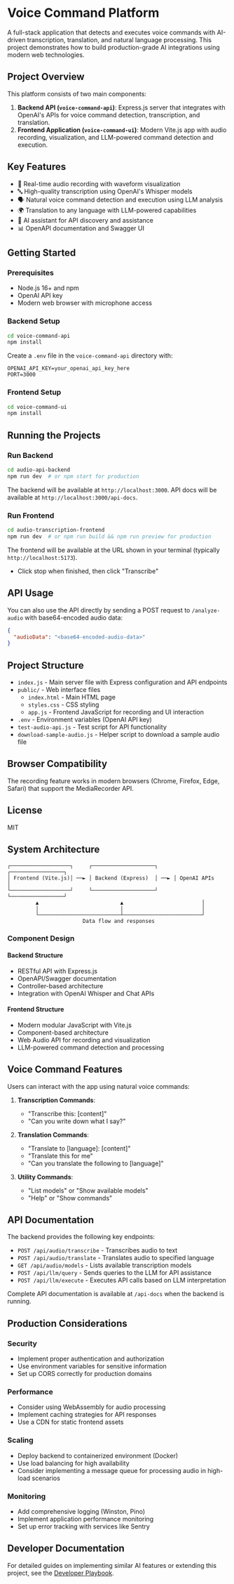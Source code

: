 # Voice Command Platform

A full-stack application that detects and executes voice commands with AI-driven transcription, translation, and natural language processing. This project demonstrates how to build production-grade AI integrations using modern web technologies.

## Project Overview

This platform consists of two main components:

1. **Backend API (`voice-command-api`)**: Express.js server that integrates with OpenAI's APIs for voice command detection, transcription, and translation.
2. **Frontend Application (`voice-command-ui`)**: Modern Vite.js app with audio recording, visualization, and LLM-powered command detection and execution.

## Key Features

- 🎤 Real-time audio recording with waveform visualization
- 🔤 High-quality transcription using OpenAI's Whisper models
- 🗣️ Natural voice command detection and execution using LLM analysis
- 🌍 Translation to any language with LLM-powered capabilities
- 🤖 AI assistant for API discovery and assistance
- 📊 OpenAPI documentation and Swagger UI

## Getting Started

### Prerequisites

- Node.js 16+ and npm
- OpenAI API key
- Modern web browser with microphone access

### Backend Setup

```bash
cd voice-command-api
npm install
```

Create a `.env` file in the `voice-command-api` directory with:
```
OPENAI_API_KEY=your_openai_api_key_here
PORT=3000
```

### Frontend Setup

```bash
cd voice-command-ui
npm install
```

## Running the Projects

### Run Backend

```bash
cd audio-api-backend
npm run dev  # or npm start for production
```

The backend will be available at `http://localhost:3000`.
API docs will be available at `http://localhost:3000/api-docs`.

### Run Frontend

```bash
cd audio-transcription-frontend
npm run dev  # or npm run build && npm run preview for production
```

The frontend will be available at the URL shown in your terminal (typically `http://localhost:5173`).
   - Click stop when finished, then click "Transcribe"

## API Usage
You can also use the API directly by sending a POST request to `/analyze-audio` with base64-encoded audio data:
```json
{
  "audioData": "<base64-encoded-audio-data>"
}
```

## Project Structure
- `index.js` - Main server file with Express configuration and API endpoints
- `public/` - Web interface files
  - `index.html` - Main HTML page
  - `styles.css` - CSS styling
  - `app.js` - Frontend JavaScript for recording and UI interaction
- `.env` - Environment variables (OpenAI API key)
- `test-audio-api.js` - Test script for API functionality
- `download-sample-audio.js` - Helper script to download a sample audio file

## Browser Compatibility
The recording feature works in modern browsers (Chrome, Firefox, Edge, Safari) that support the MediaRecorder API.

## License
MIT

## System Architecture

```
┌───────────────────┐     ┌────────────────────┐     ┌─────────────────┐
│ Frontend (Vite.js)│ ──► │ Backend (Express)  │ ──► │ OpenAI APIs     │
└───────────────────┘     └────────────────────┘     └─────────────────┘
         ▲                          ▲                         │
         │                          │                         │
         └──────────────────────────┴─────────────────────────┘
                        Data flow and responses
```

### Component Design

#### Backend Structure
- RESTful API with Express.js
- OpenAPI/Swagger documentation
- Controller-based architecture
- Integration with OpenAI Whisper and Chat APIs

#### Frontend Structure
- Modern modular JavaScript with Vite.js
- Component-based architecture
- Web Audio API for recording and visualization
- LLM-powered command detection and processing

## Voice Command Features

Users can interact with the app using natural voice commands:

1. **Transcription Commands**: 
   - "Transcribe this: [content]"
   - "Can you write down what I say?"

2. **Translation Commands**:
   - "Translate to [language]: [content]"
   - "Translate this for me"
   - "Can you translate the following to [language]"

3. **Utility Commands**:
   - "List models" or "Show available models"
   - "Help" or "Show commands"

## API Documentation

The backend provides the following key endpoints:

- `POST /api/audio/transcribe` - Transcribes audio to text
- `POST /api/audio/translate` - Translates audio to specified language
- `GET /api/audio/models` - Lists available transcription models
- `POST /api/llm/query` - Sends queries to the LLM for API assistance
- `POST /api/llm/execute` - Executes API calls based on LLM interpretation

Complete API documentation is available at `/api-docs` when the backend is running.

## Production Considerations

### Security
- Implement proper authentication and authorization
- Use environment variables for sensitive information
- Set up CORS correctly for production domains

### Performance
- Consider using WebAssembly for audio processing
- Implement caching strategies for API responses
- Use a CDN for static frontend assets

### Scaling
- Deploy backend to containerized environment (Docker)
- Use load balancing for high availability
- Consider implementing a message queue for processing audio in high-load scenarios

### Monitoring
- Add comprehensive logging (Winston, Pino)
- Implement application performance monitoring
- Set up error tracking with services like Sentry

## Developer Documentation

For detailed guides on implementing similar AI features or extending this project, see the [Developer Playbook](./docs/DEVELOPER_PLAYBOOK.md).
